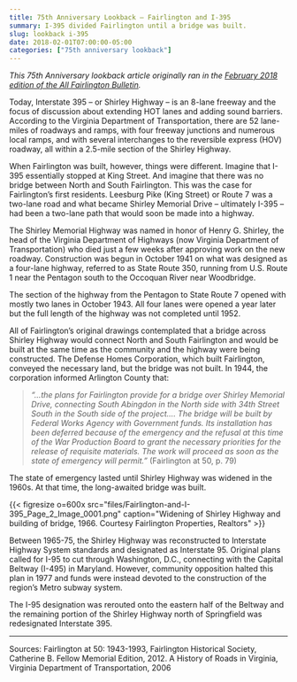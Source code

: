 ```yaml
---
title: 75th Anniversary Lookback — Fairlington and I-395
summary: I-395 divided Fairlington until a bridge was built.
slug: lookback i-395
date: 2018-02-01T07:00:00-05:00
categories: ["75th anniversary lookback"]
---
```


*This 75th Anniversary lookback article originally ran in the [February 2018 edition of the All Fairlington Bulletin](http://www.fca-fairlington.org/wp-content/uploads/february_2018_afb.pdf#page=11).*

Today, Interstate 395 – or Shirley Highway – is an 8-lane freeway and the focus of discussion about extending HOT lanes and adding sound barriers. According to the Virginia Department of Transportation, there are 52 lane-miles of roadways and ramps, with four freeway junctions and numerous local ramps, and with several interchanges to the reversible express (HOV) roadway, all within a 2.5-mile section of the Shirley Highway.

When Fairlington was built, however, things were different. Imagine that I-395 essentially stopped at King Street. And imagine that there was no bridge between North and South Fairlington. This was the case for Fairlington’s first residents. Leesburg Pike (King Street) or Route 7 was a two-lane road and what became Shirley Memorial Drive – ultimately I-395 – had been a two-lane path that would soon be made into a highway.

The Shirley Memorial Highway was named in honor of Henry G. Shirley, the head of the Virginia Department of Highways (now Virginia Department of Transportation) who died just a few weeks after approving work on the new roadway. Construction was begun in October 1941 on what was designed as a four-lane highway, referred to as State Route 350, running from U.S. Route 1 near the Pentagon south to the Occoquan River near Woodbridge.

The section of the highway from the Pentagon to State Route 7 opened with mostly two lanes in October 1943. All four lanes were opened a year later but the full length of the highway was not completed until 1952.

All of Fairlington’s original drawings contemplated that a bridge across Shirley Highway would connect North and South Fairlington and would be built at the same time as the community and the highway were being constructed. The Defense Homes Corporation, which built Fairlington, conveyed the necessary land, but the bridge was not built. In 1944, the corporation informed Arlington County that:

> *“…the plans for Fairlington provide for a bridge over Shirley Memorial Drive, connecting South Abingdon in the North side with 34th Street South in the South side of the project…. The bridge will be built by Federal Works Agency with Government funds. Its installation has been deferred because of the emergency and the refusal at this time of the War Production Board to grant the necessary priorities for the release of requisite materials. The work will proceed as soon as the state of emergency will permit.”* (Fairlington at 50, p. 79)

The state of emergency lasted until Shirley Highway was widened in the 1960s. At that time, the long-awaited bridge was built.

{{< figresize o=600x src="files/Fairlington-and-I-395_Page_2_Image_0001.png" caption="Widening of Shirley Highway and building of bridge, 1966. Courtesy Fairlington Properties, Realtors" >}}

Between 1965-75, the Shirley Highway was reconstructed to Interstate Highway System standards and designated as Interstate 95. Original plans called for I-95 to cut through Washington, D.C., connecting with the Capital Beltway (I-495) in Maryland. However, community opposition halted this plan in 1977 and funds were instead devoted to the construction of the region’s Metro subway system.

The I-95 designation was rerouted onto the eastern half of the Beltway and the remaining portion of the Shirley Highway north of Springfield was redesignated Interstate 395.

---

Sources: Fairlington at 50: 1943-1993, Fairlington Historical Society, Catherine B. Fellow Memorial Edition, 2012. A History of Roads in Virginia, Virginia Department of Transportation, 2006